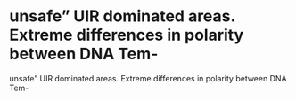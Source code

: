 # unsafe” UIR dominated areas. Extreme differences in polarity between DNA Tem-

unsafe” UIR dominated areas. Extreme differences in polarity between DNA Tem-